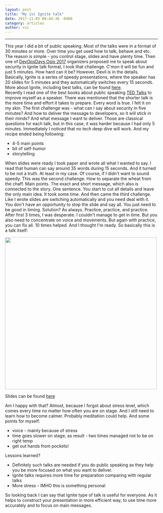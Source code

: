```yaml
---
layout: post
title: "My 1st Ignite talk"
date: 2017-11-03 08:44:38 -0400
category: articles
author: vic
---
```


-----

This year I did a bit of public speaking. Most of the talks were in a format of 30 minutes or more. Over time you get used how to talk, behave and etc. The reason is simple - you control stage, slides and have plenty time. Then one of [DevOpsDays Oslo 2017](https://www.devopsdays.org/events/2017-oslo/) organizers proposed me to speak about security in Ignite talk format, I took that challenge. C'mon it will be fun and just 5 minutes. How hard can it be? However, Devil is in the details. Basically, Ignite is a series of speedy presentations, where the speaker has 20 slides for 5 minutes and they automatically switches every 15 seconds. More about Ignite, including best talks, can be found [here](http://www.ignitetalks.io/).  
Recently I read one of the best books about public speaking [TED Talks](https://www.amazon.com/TED-Talks-Official-Public-Speaking/dp/0544634497) to improve myself as a speaker. There was mentioned that the shorter talk is the more time and effort it takes to prepare. Every word is true. I felt it on my skin.
The first challenge was - what can I say about security in five minutes? And how to deliver the message to developers, so it will stick in their minds? And what message I want to deliver. Those are classical questions for each talk, but in this case, it was harder because I had only 5 minutes. Immediately I noticed that no tech deep dive will work. And my recipe ended being following:
* 4-5 main points
* bit of self-humor
* storytelling

When slides were ready I took paper and wrote all what I wanted to say. I read that human can say around 35 words during 15 seconds. And it turned to be not a truth. At least in my case. Of course, if I didn't want to sound speedy. This was the second challenge. How to separate the wheat from the chaff. Main points. The exact and short message, which also is connected to the story. One sentence. You start to cut all details and leave the only main idea. It took some time. And then came the third challenge. Like I wrote slides are switching automatically and you need deal with it. You don't have an opportunity to stop the slide and say all. You just need to be good in timing. Solution? As always. Practice, practice, and practice. After first 3 times, I was desperate. I couldn't manage to get in time. But you also need to concentrate on voice and movements. But again with practice, you can fix all. 10 times helped. 
And I thought I'm ready.
So basically this is a talk itself:

[<img src="https://publicbw.blob.core.windows.net/photosbw/youtube-devops.png" width="500">](https://www.youtube.com/watch?v=LjJMtpY_IxQ)

Slides can be found [here](https://github.com/texnokot/materials/blob/master/devopsDays2017_Oslo01022017_Viktorija_Almazova.pdf)

Am I happy with that? Almost, because I forgot about stress level, which comes every time no matter how often you are on stage. And I still need to learn how to become calmer. Probably meditation could help. And some points for myself:
* voice - mainly because of stress
* time goes slower on stage, as result - two times managed not to be on right temp
* get out hands from pockets!

Lessons learned?
* Definitely such talks are needed if you do public speaking as they help you be more focused on what you want to deliver. 
* Ignite talks requires more time for preparation comparing with regular talks
* More stress - IMHO this is something personal 

So looking back I can say that Ignite type of talk is useful for everyone. As it helps to construct your presentation in more efficient way, to use time more accurately and to focus on main messages.
